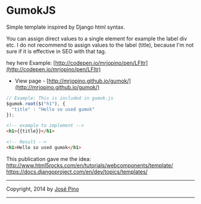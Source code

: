 GumokJS
==========

Simple template inspired by Django html syntax.

You can assign direct values to a single element for example the label div etc.
I do not recommend to assign values to the label (title), because I'm not sure if it is effective in SEO with that tag.

hey here Example: [http://codepen.io/mrjopino/pen/LFItr](http://codepen.io/mrjopino/pen/LFItr)

* View page - [http://mrjopino.github.io/gumok/](http://mrjopino.github.io/gumok/)

```js
// Example: This is included in gumok.js
$gumok.root($("h1"), {
  "title" : "Hello so used gumok"
});
```

```html
<!-- example to implement -->
<h1>{{title}}</h1>

<!-- Result -->
<h1>Hello so used gumok</h1>
```

This publication gave me the idea: 
http://www.html5rocks.com/en/tutorials/webcomponents/template/ 
https://docs.djangoproject.com/en/dev/topics/templates/

-------------

Copyright, 2014 by [José Pino](http://twitter.com/mrjopino)

-------------
